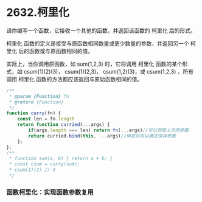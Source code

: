 # 2632.柯里化

请你编写一个函数，它接收一个其他的函数，并返回该函数的 柯里化 后的形式。

柯里化 函数的定义是接受与原函数相同数量或更少数量的参数，并返回另一个 柯里化 后的函数或与原函数相同的值。

实际上，当你调用原函数，如 sum(1,2,3) 时，它将调用 柯里化 函数的某个形式，如 csum(1)(2)(3)， csum(1)(2,3)， csum(1,2)(3)，或 csum(1,2,3) 。所有调用 柯里化 函数的方法都应该返回与原始函数相同的值。

```js
/**
 * @param {Function} fn
 * @return {Function}
 */
function curry(fn) {
    const len = fn.length
    return function curried(...args) {
        if(args.length === len) return fn(...args)//可以获取上次的参数
        return curried.bind(this, ...args)//绑定后可以确定保存参数
    };
};
/**
 * function sum(a, b) { return a + b; }
 * const csum = curry(sum);
 * csum(1)(2) // 3
 */
```

### 函数柯里化：实现函数参数复用

